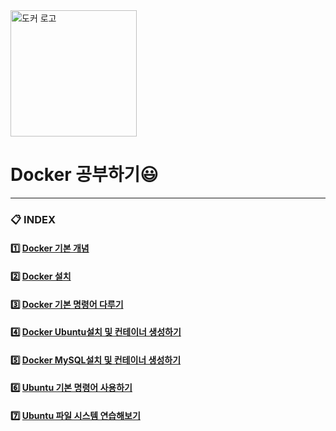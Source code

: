 <img width="202" alt="도커 로고" src="https://user-images.githubusercontent.com/55985789/80305893-c979d500-87fa-11ea-86a5-2932033b42f0.png">     

# Docker 공부하기:smiley:

* * *     
### :clipboard: INDEX

#### :one: [Docker 기본 개념](https://github.com/JeongJae-yun/Docker_experience/blob/master/Docker.md)            
         
#### :two: [Docker 설치](https://github.com/JeongJae-yun/Docker_experience/blob/master/Setting.md)

#### :three: [Docker 기본 명령어 다루기](https://github.com/JeongJae-yun/Docker_experience/blob/master/StartDocker.md)

#### :four: [Docker Ubuntu설치 및 컨테이너 생성하기](https://github.com/JeongJae-yun/Docker_experience/blob/master/CreateUbuntu_Container.md)

#### :five: [Docker MySQL설치 및 컨테이너 생성하기](https://github.com/JeongJae-yun/Docker_experience/blob/master/CreateMySQL_container.md)

#### :six: [Ubuntu 기본 명령어 사용하기](https://github.com/JeongJae-yun/Docker_experience/blob/master/Ubuntu_1.md)

#### :seven: [Ubuntu 파일 시스템 연습해보기](https://github.com/JeongJae-yun/Docker_experience/blob/master/Practice1.md)

